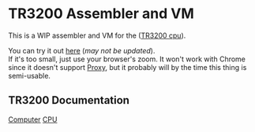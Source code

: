 TR3200 Assembler and VM
=========================
This is a WIP assembler and VM for the ([TR3200 cpu](https://github.com/trillek-team/trillek-computer/blob/master/cpu/TR3200.md)).  

You can try it out [here](http://epicorange.github.io/TR3200-assembler-emulator) (*may not be updated*).  
If it's too small, just use your browser's zoom. It won't work with Chrome since it doesn't support [Proxy](https://developer.mozilla.org/en-US/docs/Web/JavaScript/Reference/Global_Objects/Proxy), but it probably will by the time this thing is semi-usable.

TR3200 Documentation
--------------------
[Computer](https://github.com/trillek-team/trillek-computer/blob/master/README.md)
[CPU](https://github.com/trillek-team/trillek-computer/blob/master/cpu/TR3200.md)
